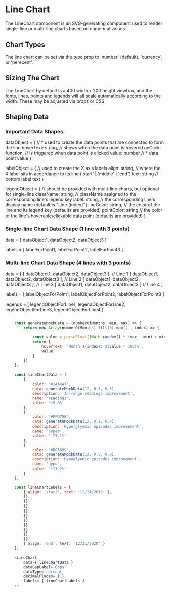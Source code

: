# Line Chart

The LineChart component is an SVG-generating component used to render single-line or multi-line charts based on
numerical values.


## Chart Types

The line chart can be set via the type prop to 'number' (default), 'currency', or 'perecent'.


## Sizing The Chart

The LineChart by default is a 400 width x 200 height viewbox, and the fonts, lines, points and legends will all scale
automatically according to the width. These may be adjusted via props or CSS.


## Shaping Data

### Important Data Shapes:

dataObject = {              // * used to create the data points that are connected to form the line
    hoverText: string,      //   shows when the data point is hovered
    onClick: function,      //   is triggered when data point is clicked
    value: number           // * data point value
}

labelObject = {             //   used to create the X axis labels
    align: string,          //   where the X label sits in accordance to its line ('start' | 'middle' | 'end')
    text: string            //   bottom label text
}

legendObject = {            //   should be provided with multi-line charts, but optional for single-line
    className: string,      //   className assigned to the corresponding line's legend key
    label: string,          //   the corresponding line's display name (default is "Line {index}")
    lineColor: string,      //   the color of the line and its legend key (defaults are provided)
    pointColor: string      //   the color of the line's hoverable/clickable data point (defaults are provided)
}

### Single-line Chart Data Shape (1 line with 3 points)

data = [ dataObject1, dataObject2, dataObject3 ]

labels = [ labelForPoint1, labelForPoint2, labelForPoint3 ]


### Multi-line Chart Data Shape (4 lines with 3 points)

data = [
    [ dataObject1, dataObject2, dataObject3 ], // Line 1
    [ dataObject1, dataObject2, dataObject3 ], // Line 2
    [ dataObject1, dataObject2, dataObject3 ], // Line 3
    [ dataObject1, dataObject2, dataObject3 ]  // Line 4
]

labels = [ labelObjectForPoint1, labelObjectForPoint2, labelObjectForPoint3 ]

legends = [ legendObjectForLine1, legendObjectForLine2, legendObjectForLine3, legendObjectForLine4 ]


``` javascript

    const generateMockData = (numberOfMonths, min, max) => {
        return new Array(numberOfMonths).fill(0).map((_, index) => {

            const value = parseFloat((Math.random() * (max - min) + min).toFixed(4))
            return {
                hoverText: `Month ${index}: ${value * 100}%`,
                value
            }
        })
    };
    
    const lineChartData = [
        {
            color: '#14A4A7',
            data: generateMockData(12, 0.3, 0.5),
            description: 'In-range readings improvement',
            name: 'readings',
            value: '+9.8%'
        },
        {
            color: '#FFD75E',
            data: generateMockData(12, 0.1, 0.4),
            description: 'Hyperglyemic episodes improvement',
            name: 'hyper',
            value: '-27.1%'
        },
        {
            color: '#DB5899',
            data: generateMockData(12, 0.5, 0.8),
            description: 'Hypoglyemic episodes improvement',
            name: 'hypo',
            value: '+11.2%'
        }
    ];

    const lineChartLabels = [
        { align: 'start', text: '12/24/2019' },
        {},
        {},
        {},
        {},
        {},
        {},
        {},
        {},
        {},
        {},
        { align: 'end', text: '12/31/2020' }
    ];

    <LineChart
        data={ lineChartData }
        dataGapLabel='Gaps'
        dataType='percent'
        decimalPlaces= {1}
        labels= { lineChartLabels }
    />
```